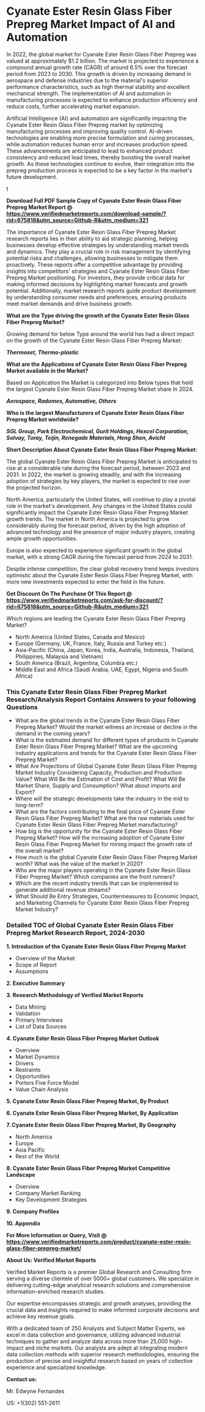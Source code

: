 <meta name="title" content="Global Cyanate Ester Resin Glass Fiber Prepreg Market Impact of AI and Automation"><meta name="description" content="In 2022, the global market for Cyanate Ester Resin Glass Fiber Prepreg was valued at approximately $1.2 billion. The market is projected to experience a compound annua"><meta name="title" content="Cyanate Ester Resin Glass Fiber Prepreg Market Size, Share, Scope, Trends, Growth, Opportunities, Analysis, Forecast"><h1>Cyanate Ester Resin Glass Fiber Prepreg Market Impact of AI and Automation</h1><p>In 2022, the global market for Cyanate Ester Resin Glass Fiber Prepreg was valued at approximately $1.2 billion. The market is projected to experience a compound annual growth rate (CAGR) of around 6.5% over the forecast period from 2023 to 2030. This growth is driven by increasing demand in aerospace and defense industries due to the material's superior performance characteristics, such as high thermal stability and excellent mechanical strength. The implementation of AI and automation in manufacturing processes is expected to enhance production efficiency and reduce costs, further accelerating market expansion.</p><p>Artificial Intelligence (AI) and automation are significantly impacting the Cyanate Ester Resin Glass Fiber Prepreg market by optimizing manufacturing processes and improving quality control. AI-driven technologies are enabling more precise formulation and curing processes, while automation reduces human error and increases production speed. These advancements are anticipated to lead to enhanced product consistency and reduced lead times, thereby boosting the overall market growth. As these technologies continue to evolve, their integration into the prepreg production process is expected to be a key factor in the market's future development.</p>t</p><p id="" class=""><strong>Download Full PDF Sample Copy of Cyanate Ester Resin Glass Fiber Prepreg Market Report @ <a href="https://www.verifiedmarketreports.com/download-sample/?rid=675818&utm_source=Github-R&utm_medium=321" target="_blank">https://www.verifiedmarketreports.com/download-sample/?rid=675818&utm_source=Github-R&utm_medium=321</a></strong></p><p>The importance of&nbsp;Cyanate Ester Resin Glass Fiber Prepreg Market research reports lies in their ability to aid strategic planning, helping businesses develop effective strategies by understanding market trends and dynamics. They play a crucial role in risk management by identifying potential risks and challenges, allowing businesses to mitigate them proactively. These reports offer a competitive advantage by providing insights into competitors' strategies and Cyanate Ester Resin Glass Fiber Prepreg Market positioning. For investors, they provide critical data for making informed decisions by highlighting market forecasts and growth potential. Additionally, market research reports guide product development by understanding consumer needs and preferences, ensuring products meet market demands and drive business growth.</p><p><strong>What are the&nbsp;Type driving the growth of the Cyanate Ester Resin Glass Fiber Prepreg Market?</strong></p><p id="" class="">Growing demand for below Type around the world has had a direct impact on the growth of the Cyanate Ester Resin Glass Fiber Prepreg Market:</p><em><strong>Thermoset, Thermo-plastic</strong></em></p><strong>What are the&nbsp;Applications&nbsp;of Cyanate Ester Resin Glass Fiber Prepreg Market available in the Market?</strong></p><p id="" class="">Based on Application the Market is categorized into Below types that held the largest Cyanate Ester Resin Glass Fiber Prepreg Market share In 2024.</p><em><strong>Aerospace, Radomes, Automative, Others</strong></em></p><strong>Who is the largest Manufacturers of Cyanate Ester Resin Glass Fiber Prepreg Market worldwide?</strong></p><p><em><strong>SGL Group, Park Electrochemical, Gurit Holdings, Hexcel Corporation, Solvay, Toray, Teijin, Renegade Materials, Heng Shen, Avicht</strong></em></p><p id="" class=""><strong>Short Description About Cyanate Ester Resin Glass Fiber Prepreg Market:</strong></p><p>The global Cyanate Ester Resin Glass Fiber Prepreg Market is anticipated to rise at a considerable rate during the forecast period, between 2023 and 2031. In 2022, the market is growing steadily, and with the increasing adoption of strategies by key players, the market is expected to rise over the projected horizon.</p><p>North America, particularly the United States, will continue to play a pivotal role in the market's development. Any changes in the United States could significantly impact the Cyanate Ester Resin Glass Fiber Prepreg Market growth trends. The market in North America is projected to grow considerably during the forecast period, driven by the high adoption of advanced technology and the presence of major industry players, creating ample growth opportunities.</p><p>Europe is also expected to experience significant growth in the global market, with a strong CAGR during the forecast period from 2024 to 2031.</p><p>Despite intense competition, the clear global recovery trend keeps investors optimistic about the Cyanate Ester Resin Glass Fiber Prepreg Market, with more new investments expected to enter the field in the future.</p><p id="" class=""><strong>Get Discount On The Purchase Of This Report @ <a href="https://www.verifiedmarketreports.com/ask-for-discount/?rid=675818&utm_source=Github-R&utm_medium=321" target="_blank">https://www.verifiedmarketreports.com/ask-for-discount/?rid=675818&utm_source=Github-R&utm_medium=321</a></strong></p>Which regions are leading the Cyanate Ester Resin Glass Fiber Prepreg Market?</p><ul><li>North America (United States, Canada and Mexico)</li><li>Europe (Germany, UK, France, Italy, Russia and Turkey etc.)</li><li>Asia-Pacific (China, Japan, Korea, India, Australia, Indonesia, Thailand, Philippines, Malaysia and Vietnam)</li><li>South America (Brazil, Argentina, Columbia etc.)</li><li>Middle East and Africa (Saudi Arabia, UAE, Egypt, Nigeria and South Africa)</li></ul><h3 id="" class="">This Cyanate Ester Resin Glass Fiber Prepreg Market Research/Analysis Report Contains Answers to your following Questions</h3><ul><li>What are the global trends in the Cyanate Ester Resin Glass Fiber Prepreg Market? Would the market witness an increase or decline in the demand in the coming years?</li><li>What is the estimated demand for different types of products in Cyanate Ester Resin Glass Fiber Prepreg Market? What are the upcoming industry applications and trends for the Cyanate Ester Resin Glass Fiber Prepreg Market?</li><li>What Are Projections of Global Cyanate Ester Resin Glass Fiber Prepreg Market Industry Considering Capacity, Production and Production Value? What Will Be the Estimation of Cost and Profit? What Will Be Market Share, Supply and Consumption? What about imports and Export?</li><li>Where will the strategic developments take the industry in the mid to long-term?</li><li>What are the factors contributing to the final price of Cyanate Ester Resin Glass Fiber Prepreg Market? What are the raw materials used for Cyanate Ester Resin Glass Fiber Prepreg Market manufacturing?</li><li>How big is the opportunity for the Cyanate Ester Resin Glass Fiber Prepreg Market? How will the increasing adoption of Cyanate Ester Resin Glass Fiber Prepreg Market for mining impact the growth rate of the overall market?</li><li>How much is the global Cyanate Ester Resin Glass Fiber Prepreg Market worth? What was the value of the market In 2020?</li><li>Who are the major players operating in the Cyanate Ester Resin Glass Fiber Prepreg Market? Which companies are the front runners?</li><li>Which are the recent industry trends that can be implemented to generate additional revenue streams?</li><li>What Should Be Entry Strategies, Countermeasures to Economic Impact, and Marketing Channels for Cyanate Ester Resin Glass Fiber Prepreg Market Industry?</li></ul><h3 id="" class="">Detailed TOC of Global Cyanate Ester Resin Glass Fiber Prepreg Market Research Report, 2024-2030</h3><p id="" class=""><strong>1. Introduction of the Cyanate Ester Resin Glass Fiber Prepreg Market</strong></p><ul><li>Overview of the Market</li><li>Scope of Report</li><li>Assumptions</li></ul><p id="" class=""><strong>2. Executive Summary</strong></p><p id="" class=""><strong>3. Research Methodology of Verified Market Reports</strong></p><ul><li>Data Mining</li><li>Validation</li><li>Primary Interviews</li><li>List of Data Sources</li></ul><p id="" class=""><strong>4. Cyanate Ester Resin Glass Fiber Prepreg Market Outlook</strong></p><ul><li>Overview</li><li>Market Dynamics</li><li>Drivers</li><li>Restraints</li><li>Opportunities</li><li>Porters Five Force Model</li><li>Value Chain Analysis</li></ul><p id="" class=""><strong>5. Cyanate Ester Resin Glass Fiber Prepreg Market, By Product</strong></p><p id="" class=""><strong>6. Cyanate Ester Resin Glass Fiber Prepreg Market, By Application</strong></p><p id="" class=""><strong>7. Cyanate Ester Resin Glass Fiber Prepreg Market, By Geography</strong></p><ul><li>North America</li><li>Europe</li><li>Asia Pacific</li><li>Rest of the World</li></ul><p id="" class=""><strong>8. Cyanate Ester Resin Glass Fiber Prepreg Market Competitive Landscape</strong></p><ul><li>Overview</li><li>Company Market Ranking</li><li>Key Development Strategies</li></ul><p id="" class=""><strong>9. Company Profiles</strong></p><p id="" class=""><strong>10. Appendix</strong></p><p id="" class=""><strong>For More Information or Query, Visit @ <a href="https://www.verifiedmarketreports.com/product/cyanate-ester-resin-glass-fiber-prepreg-market/" target="_blank">https://www.verifiedmarketreports.com/product/cyanate-ester-resin-glass-fiber-prepreg-market/</a></strong></p><p id="" class=""><strong>About Us: Verified Market Reports</strong></p><p id="" class="">Verified Market Reports is a premier Global Research and Consulting firm serving a diverse clientele of over 5000+ global customers. We specialize in delivering cutting-edge analytical research solutions and comprehensive information-enriched research studies.</p><p id="" class="">Our expertise encompasses strategic and growth analyses, providing the crucial data and insights required to make informed corporate decisions and achieve key revenue goals.</p><p id="" class="">With a dedicated team of 250 Analysts and Subject Matter Experts, we excel in data collection and governance, utilizing advanced industrial techniques to gather and analyze data across more than 25,000 high-impact and niche markets. Our analysts are adept at integrating modern data collection methods with superior research methodologies, ensuring the production of precise and insightful research based on years of collective experience and specialized knowledge.</p><p id="" class=""><strong>Contact us:</strong></p><p id="" class="">Mr. Edwyne Fernandes</p><p id="" class="">US: +1(302) 551-2611</p>